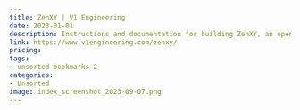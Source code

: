 ```yaml
---
title: ZenXY | V1 Engineering
date: 2023-01-01
description: Instructions and documentation for building ZenXY, an open-source CNC (computer numerical control) machine designed for drawing and plotting on various surfaces using pen or marker.
link: https://www.v1engineering.com/zenxy/
pricing: 
tags: 
- unsorted-bookmarks-2 
categories: 
- Unsorted 
image: index_screenshot_2023-09-07.png
---
```

